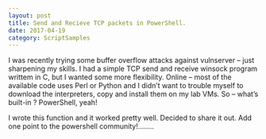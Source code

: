 ```yaml
---
layout: post
title: Send and Recieve TCP packets in PowerShell.
date: 2017-04-19
category: ScriptSamples
---
```


I was recently trying some buffer overflow attacks against vulnserver – just sharpening my skills. I had a simple TCP send and receive winsock program writtem in C, but I wanted some more flexibility. Online – most of the available code uses Perl or Python and I didn’t want to trouble myself to download the interpreters, copy and install them on my lab VMs. So – what’s built-in ? PowerShell, yeah! 

I wrote this function and it worked pretty well. Decided to share it out. Add one point to the powershell community!……..

<script src="https://gist.github.com/VimalShekar/35265d71d7bbce5dff4212db886990d4.js"></script>